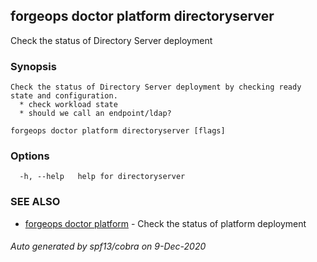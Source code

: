 ## forgeops doctor platform directoryserver

Check the status of Directory Server deployment

### Synopsis


	Check the status of Directory Server deployment by checking ready state and configuration.
	  * check workload state
	  * should we call an endpoint/ldap?
	

```
forgeops doctor platform directoryserver [flags]
```

### Options

```
  -h, --help   help for directoryserver
```

### SEE ALSO

* [forgeops doctor platform](forgeops_doctor_platform.md)	 - Check the status of platform deployment

###### Auto generated by spf13/cobra on 9-Dec-2020
